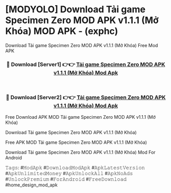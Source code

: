 # [MODYOLO] Download Tải game Specimen Zero MOD APK v1.1.1 (Mở Khóa) MOD APK - (exphc)
Download Tải game Specimen Zero MOD APK v1.1.1 (Mở Khóa) Free Mod APK

<div align="center">
<h3>🔴 Download [Server1] 👉👉 <a href="https://apk-comot.site?title=Tải_game_Specimen_Zero_MOD_APK_v1.1.1_(Mở_Khóa)">Tải game Specimen Zero MOD APK v1.1.1 (Mở Khóa) Mod Apk</a></h3><br>

<h3>🔴 Download [Server2] 👉👉 <a href="https://apk-comot.site?title=Tải_game_Specimen_Zero_MOD_APK_v1.1.1_(Mở_Khóa)">Tải game Specimen Zero MOD APK v1.1.1 (Mở Khóa) Mod Apk</a></h3>
</div>


Free Download APK MOD Tải game Specimen Zero MOD APK v1.1.1 (Mở Khóa)

Download Tải game Specimen Zero MOD APK v1.1.1 (Mở Khóa) 

Free APK MOD Tải game Specimen Zero MOD APK v1.1.1 (Mở Khóa) 

Download Tải game Specimen Zero MOD APK v1.1.1 (Mở Khóa) Mod For Android

𝚃𝚊𝚐𝚜: #𝙼𝚘𝚍𝙰𝚙𝚔 #𝙳𝚘𝚠𝚗𝚕𝚘𝚊𝚍𝙼𝚘𝚍𝙰𝚙𝚔 #𝙰𝚙𝚔𝙻𝚊𝚝𝚎𝚜𝚝𝚅𝚎𝚛𝚜𝚒𝚘𝚗 #𝙰𝚙𝚔𝚄𝚗𝚕𝚒𝚖𝚒𝚝𝚎𝚍𝙼𝚘𝚗𝚎𝚢 #𝙰𝚙𝚔𝚄𝚗𝚕𝚘𝚌𝚔𝙰𝚕𝚕 #𝙰𝚙𝚔𝙽𝚘𝙰𝚍𝚜 #𝚄𝚗𝚕𝚘𝚌𝚔𝙿𝚛𝚎𝚖𝚒𝚞𝚖 #𝙵𝚘𝚛𝙰𝚗𝚍𝚛𝚘𝚒𝚍 #𝙵𝚛𝚎𝚎𝙳𝚘𝚠𝚗𝚕𝚘𝚊𝚍 #home_design_mod_apk